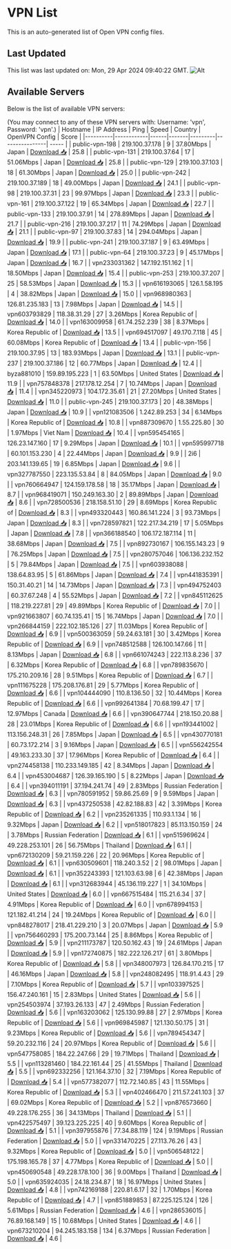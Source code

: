 # VPN List

This is an auto-generated list of Open VPN config files.

## Last Updated

This list was last updated on: Mon, 29 Apr 2024 09:40:22 GMT.
![Alt](https://repobeats.axiom.co/api/embed/186b98318ef1479477931607c1ad7d823f12451f.svg "Repobeats analytics image")

## Available Servers

Below is the list of available VPN servers:

(You may connect to any of these VPN servers with: Username: 'vpn', Password: 'vpn'.)
| Hostname | IP Address | Ping | Speed | Country | OpenVPN Config | Score |
|----------|------------|------|-------|---------|----------------| ----- |
| public-vpn-198 | 219.100.37.178 | 9 | 37.80Mbps | Japan | [Download 📥](./configs/server_0_JP.ovpn) | 25.8 |
| public-vpn-131 | 219.100.37.64 | 17 | 51.06Mbps | Japan | [Download 📥](./configs/server_1_JP.ovpn) | 25.8 |
| public-vpn-129 | 219.100.37.103 | 18 | 61.30Mbps | Japan | [Download 📥](./configs/server_2_JP.ovpn) | 25.0 |
| public-vpn-242 | 219.100.37.189 | 18 | 49.00Mbps | Japan | [Download 📥](./configs/server_3_JP.ovpn) | 24.1 |
| public-vpn-98 | 219.100.37.31 | 23 | 99.97Mbps | Japan | [Download 📥](./configs/server_4_JP.ovpn) | 23.3 |
| public-vpn-161 | 219.100.37.122 | 19 | 65.34Mbps | Japan | [Download 📥](./configs/server_5_JP.ovpn) | 22.7 |
| public-vpn-133 | 219.100.37.91 | 14 | 278.89Mbps | Japan | [Download 📥](./configs/server_6_JP.ovpn) | 21.7 |
| public-vpn-216 | 219.100.37.217 | 11 | 74.29Mbps | Japan | [Download 📥](./configs/server_7_JP.ovpn) | 21.1 |
| public-vpn-97 | 219.100.37.83 | 14 | 294.04Mbps | Japan | [Download 📥](./configs/server_8_JP.ovpn) | 19.9 |
| public-vpn-241 | 219.100.37.187 | 9 | 63.49Mbps | Japan | [Download 📥](./configs/server_9_JP.ovpn) | 17.1 |
| public-vpn-64 | 219.100.37.23 | 9 | 45.17Mbps | Japan | [Download 📥](./configs/server_10_JP.ovpn) | 16.7 |
| vpn233031362 | 147.192.151.162 | 1 | 18.50Mbps | Japan | [Download 📥](./configs/server_11_JP.ovpn) | 15.4 |
| public-vpn-253 | 219.100.37.207 | 25 | 58.53Mbps | Japan | [Download 📥](./configs/server_12_JP.ovpn) | 15.3 |
| vpn616193065 | 126.1.58.195 | 4 | 38.82Mbps | Japan | [Download 📥](./configs/server_13_JP.ovpn) | 15.0 |
| vpn968980363 | 126.81.235.183 | 13 | 7.98Mbps | Japan | [Download 📥](./configs/server_14_JP.ovpn) | 14.5 |
| vpn603793829 | 118.38.31.29 | 27 | 3.26Mbps | Korea Republic of | [Download 📥](./configs/server_15_KR.ovpn) | 14.0 |
| vpn163009958 | 61.74.252.239 | 38 | 8.37Mbps | Korea Republic of | [Download 📥](./configs/server_16_KR.ovpn) | 13.5 |
| vpn694517097 | 49.170.7.118 | 45 | 60.08Mbps | Korea Republic of | [Download 📥](./configs/server_17_KR.ovpn) | 13.4 |
| public-vpn-156 | 219.100.37.95 | 13 | 183.93Mbps | Japan | [Download 📥](./configs/server_18_JP.ovpn) | 13.1 |
| public-vpn-237 | 219.100.37.186 | 12 | 60.77Mbps | Japan | [Download 📥](./configs/server_19_JP.ovpn) | 12.4 |
| byza881010 | 159.89.195.223 | 1 | 63.50Mbps | United States | [Download 📥](./configs/server_20_US.ovpn) | 11.9 |
| vpn757848378 | 217.178.12.254 | 7 | 10.74Mbps | Japan | [Download 📥](./configs/server_21_JP.ovpn) | 11.4 |
| vpn345220973 | 104.172.35.61 | 21 | 27.20Mbps | United States | [Download 📥](./configs/server_22_US.ovpn) | 11.0 |
| public-vpn-245 | 219.100.37.173 | 20 | 48.38Mbps | Japan | [Download 📥](./configs/server_23_JP.ovpn) | 10.9 |
| vpn121083506 | 1.242.89.253 | 34 | 6.14Mbps | Korea Republic of | [Download 📥](./configs/server_24_KR.ovpn) | 10.8 |
| vpn887309670 | 1.55.225.80 | 30 | 1.97Mbps | Viet Nam | [Download 📥](./configs/server_25_VN.ovpn) | 10.4 |
| vpn595454165 | 126.23.147.160 | 17 | 9.29Mbps | Japan | [Download 📥](./configs/server_26_JP.ovpn) | 10.1 |
| vpn595997718 | 60.101.153.230 | 4 | 22.44Mbps | Japan | [Download 📥](./configs/server_27_JP.ovpn) | 9.9 |
| 2i6 | 203.141.139.65 | 19 | 6.85Mbps | Japan | [Download 📥](./configs/server_28_JP.ovpn) | 9.6 |
| vpn327787550 | 223.135.53.84 | 8 | 84.05Mbps | Japan | [Download 📥](./configs/server_29_JP.ovpn) | 9.0 |
| vpn760664947 | 124.159.178.58 | 18 | 35.17Mbps | Japan | [Download 📥](./configs/server_30_JP.ovpn) | 8.7 |
| vpn968419071 | 150.249.163.30 | 2 | 89.89Mbps | Japan | [Download 📥](./configs/server_31_JP.ovpn) | 8.6 |
| vpn728500536 | 218.158.51.10 | 29 | 8.69Mbps | Korea Republic of | [Download 📥](./configs/server_32_KR.ovpn) | 8.3 |
| vpn493320443 | 160.86.141.224 | 3 | 93.73Mbps | Japan | [Download 📥](./configs/server_33_JP.ovpn) | 8.3 |
| vpn728597821 | 122.217.34.219 | 17 | 5.05Mbps | Japan | [Download 📥](./configs/server_34_JP.ovpn) | 7.8 |
| vpn366188540 | 106.172.187.114 | 11 | 38.68Mbps | Japan | [Download 📥](./configs/server_35_JP.ovpn) | 7.5 |
| vpn892730167 | 106.155.143.23 | 9 | 76.25Mbps | Japan | [Download 📥](./configs/server_36_JP.ovpn) | 7.5 |
| vpn280757046 | 106.136.232.152 | 5 | 79.84Mbps | Japan | [Download 📥](./configs/server_37_JP.ovpn) | 7.5 |
| vpn603938088 | 138.64.83.95 | 5 | 61.86Mbps | Japan | [Download 📥](./configs/server_38_JP.ovpn) | 7.4 |
| vpn441835391 | 150.31.40.21 | 14 | 14.73Mbps | Japan | [Download 📥](./configs/server_39_JP.ovpn) | 7.3 |
| vpn494752403 | 60.37.67.248 | 4 | 55.52Mbps | Japan | [Download 📥](./configs/server_40_JP.ovpn) | 7.2 |
| vpn845112625 | 118.219.227.81 | 29 | 49.89Mbps | Korea Republic of | [Download 📥](./configs/server_41_KR.ovpn) | 7.0 |
| vpn921663807 | 60.74.135.41 | 15 | 16.74Mbps | Japan | [Download 📥](./configs/server_42_JP.ovpn) | 7.0 |
| vpn266844159 | 222.102.185.126 | 27 | 11.03Mbps | Korea Republic of | [Download 📥](./configs/server_43_KR.ovpn) | 6.9 |
| vpn500363059 | 59.24.63.181 | 30 | 3.42Mbps | Korea Republic of | [Download 📥](./configs/server_44_KR.ovpn) | 6.9 |
| vpn748512588 | 126.100.147.66 | 11 | 8.13Mbps | Japan | [Download 📥](./configs/server_45_JP.ovpn) | 6.8 |
| vpn661074243 | 222.113.8.236 | 37 | 6.32Mbps | Korea Republic of | [Download 📥](./configs/server_46_KR.ovpn) | 6.8 |
| vpn789835670 | 175.210.209.16 | 28 | 9.51Mbps | Korea Republic of | [Download 📥](./configs/server_47_KR.ovpn) | 6.7 |
| vpn111675228 | 175.208.176.81 | 29 | 5.77Mbps | Korea Republic of | [Download 📥](./configs/server_48_KR.ovpn) | 6.6 |
| vpn104444090 | 110.8.136.50 | 32 | 10.44Mbps | Korea Republic of | [Download 📥](./configs/server_49_KR.ovpn) | 6.6 |
| vpn992641384 | 70.68.199.47 | 17 | 12.97Mbps | Canada | [Download 📥](./configs/server_50_CA.ovpn) | 6.6 |
| vpn390647744 | 218.150.20.88 | 28 | 23.01Mbps | Korea Republic of | [Download 📥](./configs/server_51_KR.ovpn) | 6.6 |
| vpn193441002 | 113.156.248.31 | 26 | 7.85Mbps | Japan | [Download 📥](./configs/server_52_JP.ovpn) | 6.5 |
| vpn430770181 | 60.73.172.214 | 3 | 9.16Mbps | Japan | [Download 📥](./configs/server_53_JP.ovpn) | 6.5 |
| vpn556242554 | 49.163.233.30 | 37 | 17.96Mbps | Korea Republic of | [Download 📥](./configs/server_54_KR.ovpn) | 6.4 |
| vpn274458138 | 110.233.149.185 | 42 | 8.34Mbps | Japan | [Download 📥](./configs/server_55_JP.ovpn) | 6.4 |
| vpn453004687 | 126.39.165.190 | 5 | 8.22Mbps | Japan | [Download 📥](./configs/server_56_JP.ovpn) | 6.4 |
| vpn394011191 | 37.194.241.74 | 49 | 2.83Mbps | Russian Federation | [Download 📥](./configs/server_57_RU.ovpn) | 6.3 |
| vpn780591952 | 59.86.25.69 | 9 | 9.59Mbps | Japan | [Download 📥](./configs/server_58_JP.ovpn) | 6.3 |
| vpn437250538 | 42.82.188.83 | 42 | 3.39Mbps | Korea Republic of | [Download 📥](./configs/server_59_KR.ovpn) | 6.2 |
| vpn235261335 | 110.93.1.134 | 16 | 9.32Mbps | Japan | [Download 📥](./configs/server_60_JP.ovpn) | 6.2 |
| vpn518017823 | 85.113.150.159 | 24 | 3.78Mbps | Russian Federation | [Download 📥](./configs/server_61_RU.ovpn) | 6.1 |
| vpn515969624 | 49.228.253.101 | 26 | 56.75Mbps | Thailand | [Download 📥](./configs/server_62_TH.ovpn) | 6.1 |
| vpn672130209 | 59.21.159.226 | 22 | 20.96Mbps | Korea Republic of | [Download 📥](./configs/server_63_KR.ovpn) | 6.1 |
| vpn630509601 | 118.240.3.52 | 2 | 98.01Mbps | Japan | [Download 📥](./configs/server_64_JP.ovpn) | 6.1 |
| vpn352243393 | 121.103.63.98 | 6 | 42.38Mbps | Japan | [Download 📥](./configs/server_65_JP.ovpn) | 6.1 |
| vpn312683944 | 45.136.119.227 | 1 | 34.10Mbps | United States | [Download 📥](./configs/server_66_US.ovpn) | 6.0 |
| vpn667515484 | 115.21.6.34 | 37 | 4.91Mbps | Korea Republic of | [Download 📥](./configs/server_67_KR.ovpn) | 6.0 |
| vpn678994153 | 121.182.41.214 | 24 | 19.24Mbps | Korea Republic of | [Download 📥](./configs/server_68_KR.ovpn) | 6.0 |
| vpn848278017 | 218.41.229.210 | 3 | 20.07Mbps | Japan | [Download 📥](./configs/server_69_JP.ovpn) | 5.9 |
| vpn756460293 | 175.200.73.144 | 25 | 8.86Mbps | Korea Republic of | [Download 📥](./configs/server_70_KR.ovpn) | 5.9 |
| vpn211173787 | 120.50.162.43 | 19 | 24.61Mbps | Japan | [Download 📥](./configs/server_71_JP.ovpn) | 5.9 |
| vpn172740875 | 182.222.126.217 | 61 | 3.80Mbps | Korea Republic of | [Download 📥](./configs/server_72_KR.ovpn) | 5.8 |
| vpn348007973 | 126.84.170.215 | 17 | 46.16Mbps | Japan | [Download 📥](./configs/server_73_JP.ovpn) | 5.8 |
| vpn248082495 | 118.91.4.43 | 29 | 7.10Mbps | Korea Republic of | [Download 📥](./configs/server_74_KR.ovpn) | 5.7 |
| vpn103397525 | 156.47.240.161 | 15 | 2.83Mbps | United States | [Download 📥](./configs/server_75_US.ovpn) | 5.6 |
| vpn254503974 | 37.193.26.133 | 47 | 2.49Mbps | Russian Federation | [Download 📥](./configs/server_76_RU.ovpn) | 5.6 |
| vpn163203062 | 125.130.99.88 | 27 | 2.97Mbps | Korea Republic of | [Download 📥](./configs/server_77_KR.ovpn) | 5.6 |
| vpn969845987 | 121.130.50.175 | 31 | 9.23Mbps | Korea Republic of | [Download 📥](./configs/server_78_KR.ovpn) | 5.6 |
| vpn789454347 | 59.20.232.116 | 24 | 20.97Mbps | Korea Republic of | [Download 📥](./configs/server_79_KR.ovpn) | 5.6 |
| vpn547758085 | 184.22.247.66 | 29 | 19.71Mbps | Thailand | [Download 📥](./configs/server_80_TH.ovpn) | 5.5 |
| vpn113281460 | 184.22.161.44 | 25 | 41.55Mbps | Thailand | [Download 📥](./configs/server_81_TH.ovpn) | 5.5 |
| vpn692332256 | 121.164.37.10 | 32 | 7.19Mbps | Korea Republic of | [Download 📥](./configs/server_82_KR.ovpn) | 5.4 |
| vpn577382077 | 112.72.140.85 | 43 | 11.55Mbps | Korea Republic of | [Download 📥](./configs/server_83_KR.ovpn) | 5.3 |
| vpn402466470 | 211.57.241.103 | 37 | 69.02Mbps | Korea Republic of | [Download 📥](./configs/server_84_KR.ovpn) | 5.2 |
| vpn876573660 | 49.228.176.255 | 36 | 34.13Mbps | Thailand | [Download 📥](./configs/server_85_TH.ovpn) | 5.1 |
| vpn422575497 | 39.123.225.225 | 40 | 9.60Mbps | Korea Republic of | [Download 📥](./configs/server_86_KR.ovpn) | 5.1 |
| vpn397955876 | 77.34.88.119 | 124 | 9.19Mbps | Russian Federation | [Download 📥](./configs/server_87_RU.ovpn) | 5.0 |
| vpn331470225 | 27.113.76.26 | 43 | 9.32Mbps | Korea Republic of | [Download 📥](./configs/server_88_KR.ovpn) | 5.0 |
| vpn506548122 | 175.198.165.78 | 37 | 4.77Mbps | Korea Republic of | [Download 📥](./configs/server_89_KR.ovpn) | 5.0 |
| vpn450690548 | 49.228.178.100 | 36 | 9.00Mbps | Thailand | [Download 📥](./configs/server_90_TH.ovpn) | 5.0 |
| vpn635924035 | 24.18.234.87 | 18 | 16.97Mbps | United States | [Download 📥](./configs/server_91_US.ovpn) | 4.8 |
| vpn742169188 | 220.81.6.17 | 32 | 1.70Mbps | Korea Republic of | [Download 📥](./configs/server_92_KR.ovpn) | 4.7 |
| vpn851889853 | 87.225.125.124 | 126 | 5.61Mbps | Russian Federation | [Download 📥](./configs/server_93_RU.ovpn) | 4.6 |
| vpn286536015 | 76.89.168.149 | 15 | 10.68Mbps | United States | [Download 📥](./configs/server_94_US.ovpn) | 4.6 |
| vpn673210204 | 94.245.183.158 | 134 | 6.37Mbps | Russian Federation | [Download 📥](./configs/server_95_RU.ovpn) | 4.6 |

